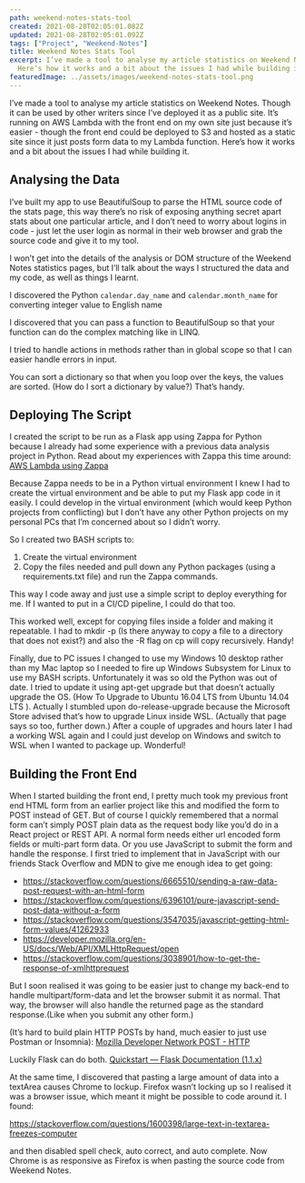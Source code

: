 ```yaml
---
path: weekend-notes-stats-tool
created: 2021-08-28T02:05:01.082Z
updated: 2021-08-28T02:05:01.092Z
tags: ["Project", "Weekend-Notes"]
title: Weekend Notes Stats Tool
excerpt: I’ve made a tool to analyse my article statistics on Weekend Notes.
  Here’s how it works and a bit about the issues I had while building it.
featuredImage: ../assets/images/weekend-notes-stats-tool.png
---
```

I’ve made a tool to analyse my article statistics on Weekend Notes. Though it can be used by other writers since I’ve deployed it as a public site. It’s running on AWS Lambda with the front end on my own site just because it’s easier - though the front end could be deployed to S3 and hosted as a static site since it just posts form data to my Lambda function. Here’s how it works and a bit about the issues I had while building it.

## Analysing the Data

I’ve built my app to use BeautifulSoup to parse the HTML source code of the stats page, this way there’s no risk of exposing anything secret apart stats about one particular article, and I don’t need to worry about logins in code - just let the user login as normal in their web browser and grab the source code and give it to my tool.

I won’t get into the details of the analysis or DOM structure of the Weekend Notes statistics pages, but I’ll talk about the ways I structured the data and my code, as well as things I learnt.

I discovered the Python `calendar.day_name` and `calendar.month_name` for converting integer value to English name

I discovered that you can pass a function to BeautifulSoup so that your function can do the complex matching like in LINQ.

I tried to handle actions in methods rather than in global scope so that I can easier handle errors in input.

You can sort a dictionary so that when you loop over the keys, the values are sorted. (How do I sort a dictionary by value?) That’s handy. 

## Deploying The Script

I created the script to be run as a Flask app using Zappa for Python because I already had some experience with a previous data analysis project in Python. Read about my experiences with Zappa this time around: [AWS Lambda using Zappa](/aws-lambda-and-zappa)

Because Zappa needs to be in a Python virtual environment I knew I had to create the virtual environment and be able to put my Flask app code in it easily. I could develop in the virtual environment (which would keep Python projects from conflicting) but I don’t have any other Python projects on my personal PCs  that I’m concerned about so I didn’t worry. 

So I created two BASH scripts to:

1. Create the virtual environment
2. Copy the files needed and pull down any Python packages (using a requirements.txt file) and run the Zappa commands.

This way I code away and just use a simple script to deploy everything for me. If I wanted to put in a CI/CD pipeline, I could do that too. 

This worked well, except for copying files inside a folder and making it repeatable. I had to mkdir -p (Is there anyway to copy a file to a directory that does not exist?) and also the -R flag on cp will copy recursively. Handy!

Finally, due to PC issues I changed to use my Windows 10 desktop rather than my Mac laptop so I needed to fire up Windows Subsystem for Linux to use my BASH scripts. Unfortunately it was so old the Python was out of date. I tried to update it using apt-get upgrade but that doesn’t actually upgrade the OS. (How To Upgrade to Ubuntu 16.04 LTS from Ubuntu 14.04 LTS ). Actually I stumbled upon do-release-upgrade because the Microsoft Store advised that’s how to upgrade Linux inside WSL. (Actually that page says so too, further down.) After a couple of upgrades and hours later I had a working WSL again and I could just develop on Windows and switch to WSL when I wanted to package up. Wonderful!

## Building the Front End

When I started building the front end, I pretty much took my previous front end HTML form from an earlier project like this and modified the form to POST instead of GET. But of course I quickly remembered that a normal form can’t simply POST plain data as the request body like you’d do in a React project or REST API. A normal form needs either url encoded form fields or multi-part form data. Or you use JavaScript to submit the form and handle the response. I first tried to implement that in JavaScript with our friends Stack Overflow and MDN to give me enough idea to get going:

* https://stackoverflow.com/questions/6665510/sending-a-raw-data-post-request-with-an-html-form
* https://stackoverflow.com/questions/6396101/pure-javascript-send-post-data-without-a-form 
* https://stackoverflow.com/questions/3547035/javascript-getting-html-form-values/41262933 
* https://developer.mozilla.org/en-US/docs/Web/API/XMLHttpRequest/open 
* https://stackoverflow.com/questions/3038901/how-to-get-the-response-of-xmlhttprequest 

But I soon realised it was going to be easier just to change my back-end to handle multipart/form-data and let the browser submit it as normal. That way, the browser will also handle the returned page as the standard response.(Like when you submit any other form.)

(It’s hard to build plain HTTP POSTs by hand, much easier to just use Postman or Insomnia): [Mozilla Developer Network POST - HTTP ](https://developer.mozilla.org/en-US/docs/Web/HTTP/Methods/POST)

Luckily Flask can do both. [Quickstart — Flask Documentation (1.1.x) ](https://developer.mozilla.org/en-US/docs/Web/HTTP/Methods/POST)

At the same time, I discovered that pasting a large amount of data into a textArea causes Chrome to lockup. Firefox wasn’t locking up so I realised it was a browser issue, which meant it might be possible to code around it. I found:

https://stackoverflow.com/questions/1600398/large-text-in-textarea-freezes-computer 

and then disabled spell check, auto correct, and auto complete. Now Chrome is as responsive as Firefox is when pasting the source code from Weekend Notes.